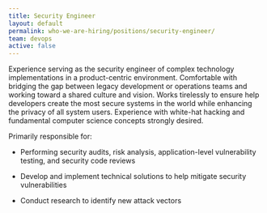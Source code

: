 ```yaml
---
title: Security Engineer
layout: default
permalink: who-we-are-hiring/positions/security-engineer/
team: devops
active: false
---
```


Experience serving as the security engineer of complex technology
implementations in a product-centric environment. Comfortable with
bridging the gap between legacy development or operations teams and
working toward a shared culture and vision. Works tirelessly to ensure
help developers create the most secure systems in the world while
enhancing the privacy of all system users. Experience with white-hat
hacking and fundamental computer science concepts strongly desired.

Primarily responsible for:

-   Performing security audits, risk analysis, application-level
vulnerability testing, and security code reviews

-   Develop and implement technical solutions to help mitigate security
vulnerabilities

-   Conduct research to identify new attack vectors
